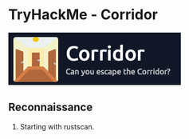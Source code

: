 # TryHackMe - Corridor  

![room icon](./img/room-icon.png)  

## Reconnaissance  

1. Starting with rustscan.  